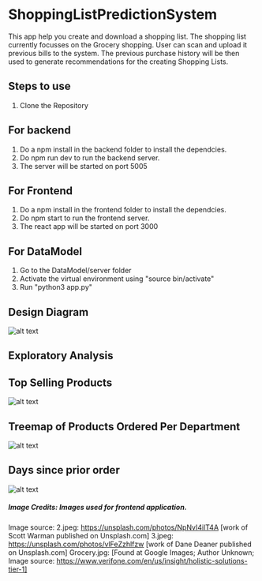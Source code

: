 # ShoppingListPredictionSystem

This app help you create and download a shopping list. The shopping list currently focusses on the Grocery shopping.
User can scan and upload it previous bills to the system. The previous purchase history will be then used to generate
recommendations for the creating Shopping Lists.

## Steps to use

1. Clone the Repository

## For backend

1. Do a npm install in the backend folder to install the dependcies.
2. Do npm run dev to run the backend server.
3. The server will be started on port 5005

## For Frontend

1. Do a npm install in the frontend folder to install the dependcies.
2. Do npm start to run the frontend server.
3. The react app will be started on port 3000

## For DataModel

1. Go to the DataModel/server folder
2. Activate the virtual environment using "source bin/activate"
3. Run "python3 app.py"

## Design Diagram
![alt text](https://github.com/suryakatari97/ShoppingListPredictionSystem/blob/master/Design_diagram/ArchitectureDiagram.jpg)

## Exploratory Analysis 
## Top Selling Products
![alt text](https://github.com/suryakatari97/ShoppingListPredictionSystem/blob/master/Design_diagram/ArchitectureDiagram.jpg)

## Treemap of Products Ordered Per Department
![alt text](https://github.com/suryakatari97/ShoppingListPredictionSystem/blob/master/Design_diagram/ArchitectureDiagram.jpg)

## Days since prior order
![alt text](https://github.com/suryakatari97/ShoppingListPredictionSystem/blob/master/Design_diagram/ArchitectureDiagram.jpg)


##### Image Credits: Images used for frontend application. 
Image source:
2.jpeg: https://unsplash.com/photos/NpNvI4ilT4A [work of Scott Warman published on Unsplash.com]
3.jpeg: https://unsplash.com/photos/vlFeZzhlfzw [work of Dane Deaner published on Unsplash.com]
Grocery.jpg: [Found at Google Images; Author Unknown; Image source: https://www.verifone.com/en/us/insight/holistic-solutions-tier-1]


